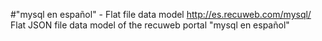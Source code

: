 #"mysql en español" - Flat file data model
http://es.recuweb.com/mysql/
Flat JSON file data model of the recuweb portal "mysql en español"
